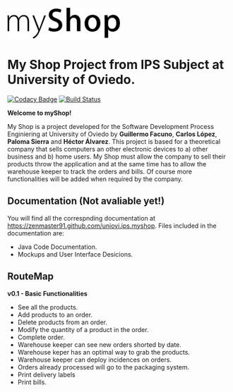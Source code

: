 <img src="myshop-logo-black.png" alt="myShop" height="70"><p>
# My Shop Project from IPS Subject at University of Oviedo.
[![Codacy Badge](https://api.codacy.com/project/badge/Grade/881dfec7ffa8472097df1d3b1b8a8313)](https://www.codacy.com?utm_source=github.com&amp;utm_medium=referral&amp;utm_content=ZenMaster91/uniovi.ips.myshop&amp;utm_campaign=Badge_Grade)
[![Build Status](https://travis-ci.com/ZenMaster91/uniovi.ips.myshop.svg?token=TtyrRtm6h2Zz1Kj9USKu&branch=travis-integration)](https://travis-ci.com/ZenMaster91/uniovi.ips.myshop)

**Welcome to myShop!**

My Shop is a project developed for the Software Development Process Enginiering at University of Oviedo by **Guillermo Facuno**, **Carlos López**, **Paloma Sierra** and **Héctor Álvarez**. This project is based for a theoretical company that sells computers an other electronic devices to a) other business and b) home users. My Shop must allow the company to sell their products throw the application and at the same time has to allow the warehouse keeper to track the orders and bills. Of course more functionalities will be added when required by the company.

## Documentation (Not avaliable yet!)
You will find all the correspnding documentation at https://zenmaster91.github.com/uniovi.ips.myshop. Files included in the documentation are:
* Java Code Documentation.
* Mockups and User Interface Desicions.

## RouteMap
**v0.1 - Basic Functionalities**
* See all the products.
* Add products to an order.
* Delete products from an order.
* Modify the quantity of a product in the order.
* Complete order.
* Warehouse keeper can see new orders shorted by date.
* Warehouse keper has an optimal way to grab the products.
* Warehouse keeper can deploy incidences on orders.
* Orders already processed will go to the packaging system.
* Print delivery labels
* Print bills.
